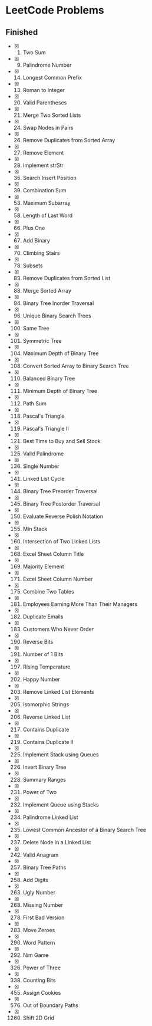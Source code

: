# LeetCode Problems

## Finished

- [x] 1. Two Sum
- [x] 9. Palindrome Number
- [x] 14. Longest Common Prefix
- [x] 13. Roman to Integer
- [x] 20. Valid Parentheses
- [x] 21. Merge Two Sorted Lists
- [x] 24. Swap Nodes in Pairs
- [x] 26. Remove Duplicates from Sorted Array
- [x] 27. Remove Element
- [x] 28. Implement strStr
- [x] 35. Search Insert Position
- [x] 39. Combination Sum
- [x] 53. Maximum Subarray
- [x] 58. Length of Last Word
- [x] 66. Plus One
- [x] 67. Add Binary
- [x] 70. Climbing Stairs
- [x] 78. Subsets
- [x] 83. Remove Duplicates from Sorted List
- [x] 88. Merge Sorted Array
- [x] 94. Binary Tree Inorder Traversal
- [x] 96. Unique Binary Search Trees
- [x] 100. Same Tree
- [x] 101. Symmetric Tree
- [x] 104. Maximum Depth of Binary Tree
- [x] 108. Convert Sorted Array to Binary Search Tree
- [x] 110. Balanced Binary Tree
- [x] 111. Minimum Depth of Binary Tree
- [x] 112. Path Sum
- [x] 118. Pascal's Triangle
- [x] 119. Pascal's Triangle II
- [x] 121. Best Time to Buy and Sell Stock
- [x] 125. Valid Palindrome
- [x] 136. Single Number
- [x] 141. Linked List Cycle
- [x] 144. Binary Tree Preorder Traversal
- [x] 145. Binary Tree Postorder Traversal
- [x] 150. Evaluate Reverse Polish Notation
- [x] 155. Min Stack
- [x] 160. Intersection of Two Linked Lists
- [x] 168. Excel Sheet Column Title
- [x] 169. Majority Element
- [x] 171. Excel Sheet Column Number
- [x] 175. Combine Two Tables
- [x] 181. Employees Earning More Than Their Managers
- [x] 182. Duplicate Emails
- [x] 183. Customers Who Never Order
- [x] 190. Reverse Bits
- [x] 191. Number of 1 Bits
- [x] 197. Rising Temperature
- [x] 202. Happy Number
- [x] 203. Remove Linked List Elements
- [x] 205. Isomorphic Strings
- [x] 206. Reverse Linked List
- [x] 217. Contains Duplicate
- [x] 219. Contains Duplicate II
- [x] 225. Implement Stack using Queues
- [x] 226. Invert Binary Tree
- [x] 228. Summary Ranges
- [x] 231. Power of Two
- [x] 232. Implement Queue using Stacks
- [x] 234. Palindrome Linked List
- [x] 235. Lowest Common Ancestor of a Binary Search Tree
- [x] 237. Delete Node in a Linked List
- [x] 242. Valid Anagram
- [x] 257. Binary Tree Paths
- [x] 258. Add Digits
- [x] 263. Ugly Number
- [x] 268. Missing Number
- [x] 278. First Bad Version
- [x] 283. Move Zeroes
- [x] 290. Word Pattern
- [x] 292. Nim Game
- [x] 326. Power of Three
- [x] 338. Counting Bits
- [x] 455. Assign Cookies
- [x] 576. Out of Boundary Paths
- [x] 1260. Shift 2D Grid
